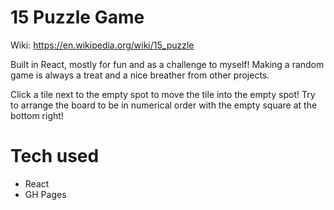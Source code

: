 # 15 Puzzle Game
Wiki: https://en.wikipedia.org/wiki/15_puzzle

Built in React, mostly for fun and as a challenge to myself! Making a random game is always a treat and a nice breather from other projects. 

Click a tile next to the empty spot to move the tile into the empty spot! Try to arrange the board to be in numerical order with the empty square at the bottom right!

# Tech used
- React
- GH Pages
